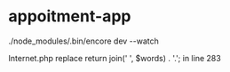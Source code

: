 # appoitment-app
 ./node_modules/.bin/encore dev --watch


Internet.php replace         return join(' ', $words) . '.'; in line 283